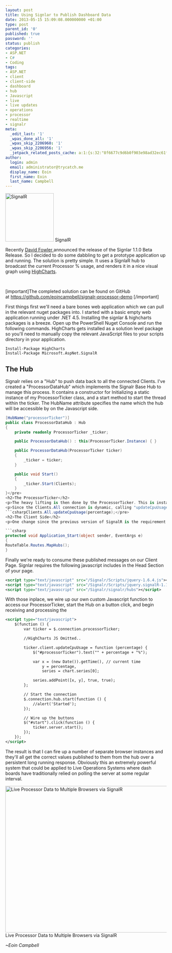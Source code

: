 ```yaml
---
layout: post
title: Using Signlar to Publish Dashboard Data
date: 2013-05-15 15:09:08.000000000 +01:00
type: post
parent_id: '0'
published: true
password: ''
status: publish
categories:
- ASP.NET
- C#
- Coding
tags:
- ASP.NET
- client
- client-side
- dashboard
- hub
- Javascript
- live
- live updates
- operations
- processor
- realtime
- signalr
meta:
  _edit_last: '1'
  _wpas_done_all: '1'
  _wpas_skip_2206960: '1'
  _wpas_skip_2206956: '1'
  _jetpack_related_posts_cache: a:1:{s:32:"8f6677c9d6b0f903e98ad32ec61f8deb";a:2:{s:7:"expires";i:1522954892;s:7:"payload";a:3:{i:0;a:1:{s:2:"id";i:614;}i:1;a:1:{s:2:"id";i:160;}i:2;a:1:{s:2:"id";i:714;}}}}
author:
  login: admin
  email: administrator@trycatch.me
  display_name: Eoin
  first_name: Eoin
  last_name: Campbell
---
```

<p><img class=" wp-image-836  " title="SignalR" alt="SignalR" src="{{ site.baseurl }}/assets/signalr.png" width="151" height="151" /> SignalR</p>
<p>Recently <a title="David Fowler @ Twitter" href="https://twitter.com/davidfowl/" target="_blank">David </a><a title="David Fowler @ MSDN" href="http://weblogs.asp.net/davidfowler/" target="_blank">Fowler </a>announced the release of the Signlar 1.1.0 Beta Release. So I decided to do some dabbling to get a prototype application up and running. The solution is pretty simple. It uses a SignlaR hub to broadcast the current Processor % usage, and renders it in a nice visual graph using <a title="Highcharts interactive Javascript Charts" href="http://www.highcharts.com/" target="_blank">HighCharts</a>.</p>
<p>&nbsp;</p>
<div>[important]The completed solution can be found on GitHub at <a href="https://github.com/eoincampbell/signalr-processor-demo">https://github.com/eoincampbell/signalr-processor-demo</a> [/important]</div>
<p>First things first we'll need a bare bones web application which we can pull in the relevant nuget packages into. I started with a basic empty web application running under .NET 4.5. Installing the signlar &amp; highcharts packages is a breeze. Open up the PowerShell Nuget Console and run the following commands. HighCharts gets installed as a solution level package so you'll need to manually copy the relevant JavaScript files to your scripts directory in your application.</p>

```
Install-Package HighCharts
Install-Package Microsoft.AspNet.SignalR
```

<h2>The Hub</h2>
<p>Signalr relies on a "Hub" to push data back to all the connected Clients. I've created a "ProcessorDataHub" which implements the Signalr Base Hub to manage this process. It contains a constructor for Initializing a static instance of my ProcessorTicker class, and a start method to start the thread within the ticker. The HubName attribute specifies the name which the hub will be accessible by on the Javascript side.</p>

```csharp
[HubName("processorTicker")]
public class ProcessorDataHub : Hub
{
    private readonly ProcessorTicker _ticker;

    public ProcessorDataHub() : this(ProcessorTicker.Instance) { }

    public ProcessorDataHub(ProcessorTicker ticker)
    {
        _ticker = ticker;
    }

    public void Start()
    {
        _ticker.Start(Clients);
    }
}</pre>
<h2>The ProcessorTicker</h2>
<p>The heavy lifting is then done by the ProcessorTicker. This is instantiated with a reference to the Clients object, a HubConnectionContext which contains dynamic objects allowing you to push notifications to some or all connected client side callers. The implementation is fairlly simple using a System.Thread.Timer which reads the current processor level from a peformance counter once per second, and Broadcasts that value to the client side.</p>
<p>Since the Clients.All connection is dynamic, calling "updateCpuUsage" on this object will work at runtime, so long as the relevant client side wiring up to that expected method has been done correctly.</p>
```csharpClients.All.updateCpuUsage(percentage);</pre>
<h2>The Client Side</h2>
<p>One change since the previous version of SignalR is the requirement for the developer to manually &amp; explicity wireup the dynamically generated Javascript endpoint where SignalR creates it's javascript. This can be done on Application Start by calling the RouteTable..Routes.MapHubs() method</p>

```csharp
protected void Application_Start(object sender, EventArgs e)
{
RouteTable.Routes.MapHubs();
}
```
<p>Finally we're ready to consume these published messages on our Client Page. Signlar requires the following javascript includes in the Head Section of your page.</p>

```xml
<script type="text/javascript" src="/Signalr/Scripts/jquery-1.6.4.js"></script>
<script type="text/javascript" src="/Signalr/Scripts/jquery.signalR-1.1.0-beta1.js"></script>
<script type="text/javascript" src="/Signalr/signalr/hubs"></script>
```

<p>With those inplace, we wire up our own custom Javascript function to access our ProcessorTicker, start the Hub on a button click, and begin receiving and processing the</p>

```xml
<script type="text/javascript">
    $(function () {
        var ticker = $.connection.processorTicker;

        //HighCharts JS Omitted..

        ticker.client.updateCpuUsage = function (percentage) {
            $("#processorTicker").text("" + percentage + "%");

            var x = (new Date()).getTime(), // current time
                y = percentage,
                series = chart.series[0];

            series.addPoint([x, y], true, true);
        };

        // Start the connection
        $.connection.hub.start(function () {
            //alert('Started');
        });

        // Wire up the buttons
        $("#start").click(function () {
            ticker.server.start();
        });
    });
</script>
``` 

<p>The result is that I can fire up a number of separate browser instances and they'll all get the correct values published to them from the hub over a persistent long running response. Obviously this an extremely powerful system that could be applied to Live Operations Systems where dash boards have traditionally relied on polling the server at some regular interval.</p>
<p><img class="size-large wp-image-839" alt="Live Processor Data to Multiple Browsers via SignalR" src="{{ site.baseurl }}/assets/Processor-1024x559.png" width="840" height="458" />Live Processor Data to Multiple Browsers via SignalR</p>
<p><em>~Eoin Campbell</em></p>
